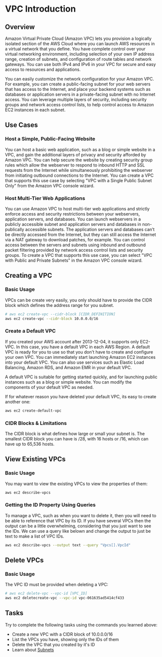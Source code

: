 # VPC Introduction
## Overview
Amazon Virtual Private Cloud (Amazon VPC) lets you provision a logically isolated section of the AWS Cloud where you can launch AWS resources in a virtual network that you define.
You have complete control over your virtual networking environment, including selection of your own IP address range, creation of subnets, and configuration of route tables and network gateways.
You can use both IPv4 and IPv6 in your VPC for secure and easy access to resources and applications.

You can easily customize the network configuration for your Amazon VPC.
For example, you can create a public-facing subnet for your web servers that has access to the Internet, and place your backend systems such as databases or application servers in a private-facing subnet with no Internet access.
You can leverage multiple layers of security, including security groups and network access control lists, to help control access to Amazon EC2 instances in each subnet.

## Use Cases
### Host a Simple, Public-Facing Website
You can host a basic web application, such as a blog or simple website in a VPC, and gain the additional layers of privacy and security afforded by Amazon VPC.
You can help secure the website by creating security group rules which allow the webserver to respond to inbound HTTP and SSL requests from the Internet while simultaneously prohibiting the webserver from initiating outbound connections to the Internet.
You can create a VPC that supports this use case by selecting "VPC with a Single Public Subnet Only" from the Amazon VPC console wizard.

### Host Multi-Tier Web Applications
You can use Amazon VPC to host multi-tier web applications and strictly enforce access and security restrictions between your webservers, application servers, and databases.
You can launch webservers in a publicly accessible subnet and application servers and databases in non-publically accessible subnets.
The application servers and databases can’t be directly accessed from the Internet, but they can still access the Internet via a NAT gateway to download patches, for example.
You can control access between the servers and subnets using inbound and outbound packet filtering provided by network access control lists and security groups.
To create a VPC that supports this use case, you can select "VPC with Public and Private Subnets" in the Amazon VPC console wizard.

## Creating a VPC
### Basic Usage
VPCs can be create very easily, you only should have to provide the CIDR block which defines the address range for you subnet.
```bash
# aws ec2 create-vpc --cidr-block [CIDR_DEFINITION]
aws ec2 create-vpc --cidr-block 10.0.0.0/16
```

### Create a Default VPC
If you created your AWS account after 2013-12-04, it supports only EC2-VPC. In this case, you have a default VPC in each AWS Region. A default VPC is ready for you to use so that you don't have to create and configure your own VPC. You can immediately start launching Amazon EC2 instances into your default VPC. You can also use services such as Elastic Load Balancing, Amazon RDS, and Amazon EMR in your default VPC.

A default VPC is suitable for getting started quickly, and for launching public instances such as a blog or simple website. You can modify the components of your default VPC as needed. 

If for whatever reason you have deleted your default VPC, its easy to create another one:
```bash
aws ec2 create-default-vpc
```

### CIDR Blocks & Limitations
The CIDR block is what defines how large or small your subnet is.
The smallest CIDR block you can have is /28, with 16 hosts or /16, which can have up to 65,536 hosts.

## View Existing VPCs
### Basic Usage
You may want to view the existing VPCs to view the properties of them:
```bash
aws ec2 describe-vpcs
```
### Getting the ID Property Using Queries
To manage a VPC, such as when you want to delete it, then you will need to be able to reference that VPC by its ID.
If you have several VPCs then the output can be a little overwhelming, considering that you just want to see the IDs.
We can use a query like belown and change the output to just be text to make a list of VPC IDs.
```bash
aws ec2 describe-vpcs --output text --query "Vpcs[].VpcId"
```

## Delete VPCs
### Basic Usage
The VPC ID must be provided when deleting a VPC:
```bash
# aws ec2 delete-vpc --vpc-id [VPC_ID]
aws ec2 deletecreate-vpc --vpc-id vpc-061635ad5414cf433
```

## Tasks
Try to complete the following tasks using the commands you learned above:
- Create a new VPC with a CIDR block of 10.0.0.0/16
- List the VPCs you have, showing only the IDs of them
- Delete the VPC that you created by it's ID
- Learn about [Subnets](./subnets)
